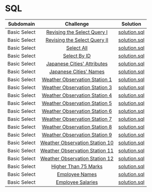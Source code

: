 # SQL

| Subdomain |  Challenge |   Solution  |
| :-----: | :-: | :-----: | 
| Basic Select | [Revising the Select Query I](https://www.hackerrank.com/challenges/revising-the-select-query/)|  [solution.sql](https://github.com/ns8468/HackerRank/blob/main/SQL/Basic%20Select/Revising%20the%20Select%20Query%20I/solution.sql)|
| Basic Select | [Revising the Select Query II](https://www.hackerrank.com/challenges/revising-the-select-query-2/)|  [solution.sql](https://github.com/ns8468/HackerRank/blob/main/SQL/Basic%20Select/Revising%20the%20Select%20Query%20II/solution.sql)|
| Basic Select | [Select All](https://www.hackerrank.com/challenges/select-all-sql/)|  [solution.sql](https://github.com/ns8468/HackerRank/blob/main/SQL/Basic%20Select/Select%20All/solution.sql)|
| Basic Select | [Select By ID](https://www.hackerrank.com/challenges/select-by-id/)|  [solution.sql](https://github.com/ns8468/HackerRank/blob/main/SQL/Basic%20Select/Select%20By%20ID/solution.sql)|
| Basic Select | [Japanese Cities' Attributes]()|  [solution.sql]()|
| Basic Select | [Japanese Cities' Names]()|  [solution.sql]()|
| Basic Select | [Weather Observation Station 1]()|  [solution.sql]()|
| Basic Select | [Weather Observation Station 3]()|  [solution.sql]()|
| Basic Select | [Weather Observation Station 4]()|  [solution.sql]()|
| Basic Select | [Weather Observation Station 5]()|  [solution.sql]()|
| Basic Select | [Weather Observation Station 6]()|  [solution.sql]()|
| Basic Select | [Weather Observation Station 7]()|  [solution.sql]()|
| Basic Select | [Weather Observation Station 8]()|  [solution.sql]()|
| Basic Select | [Weather Observation Station 9]()|  [solution.sql]()|
| Basic Select | [Weather Observation Station 10]()|  [solution.sql]()|
| Basic Select | [Weather Observation Station 11]()|  [solution.sql]()|
| Basic Select | [Weather Observation Station 12]()|  [solution.sql]()|
| Basic Select | [Higher Than 75 Marks]()|  [solution.sql]()|
| Basic Select | [Employee Names]()|  [solution.sql]()|
| Basic Select | [Employee Salaries]()|  [solution.sql]()|



